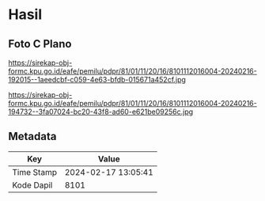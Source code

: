 # Hasil

## Foto C Plano

https://sirekap-obj-formc.kpu.go.id/eafe/pemilu/pdpr/81/01/11/20/16/8101112016004-20240216-192015--1aeedcbf-c059-4e63-bfdb-015671a452cf.jpg

https://sirekap-obj-formc.kpu.go.id/eafe/pemilu/pdpr/81/01/11/20/16/8101112016004-20240216-194732--3fa07024-bc20-43f8-ad60-e621be09256c.jpg


## Metadata

| Key        | Value               |
| ---------- | ------------------- |
| Time Stamp | 2024-02-17 13:05:41 |
| Kode Dapil | 8101                |



